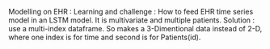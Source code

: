 Modelling on EHR : 
Learning and challenge : How to feed EHR time series model in an LSTM model. It is multivariate and multiple patients. 
Solution : use a multi-index dataframe. So makes a 3-Dimentional data instead of 2-D, where one index is for time and second is for Patients(id). 
